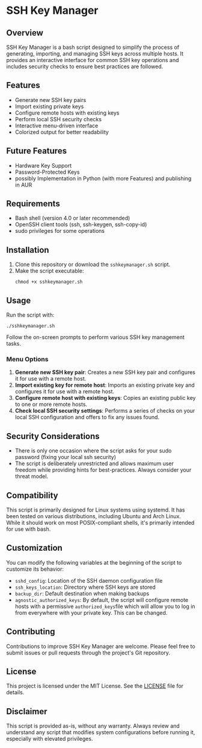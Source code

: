 # SSH Key Manager

## Overview

SSH Key Manager is a bash script designed to simplify the process of generating, importing, and managing SSH keys across multiple hosts. It provides an interactive interface for common SSH key operations and includes security checks to ensure best practices are followed.

## Features

- Generate new SSH key pairs
- Import existing private keys
- Configure remote hosts with existing keys
- Perform local SSH security checks
- Interactive menu-driven interface
- Colorized output for better readability

## Future Features

- Hardware Key Support
- Password-Protected Keys
- possibly Implementation in Python (with more Features) and publishing in AUR

## Requirements

- Bash shell (version 4.0 or later recommended)
- OpenSSH client tools (ssh, ssh-keygen, ssh-copy-id)
- sudo privileges for some operations

## Installation

1. Clone this repository or download the `sshkeymanager.sh` script.
2. Make the script executable:
   ```
   chmod +x sshkeymanager.sh
   ```

## Usage

Run the script with:

```
./sshkeymanager.sh
```

Follow the on-screen prompts to perform various SSH key management tasks.

### Menu Options

1. **Generate new SSH key pair**: Creates a new SSH key pair and configures it for use with a remote host.
2. **Import existing key for remote host**: Imports an existing private key and configures it for use with a remote host.
3. **Configure remote host with existing keys**: Copies an existing public key to one or more remote hosts.
4. **Check local SSH security settings**: Performs a series of checks on your local SSH configuration and offers to fix any issues found.

## Security Considerations

- There is only one occasion where the script asks for your sudo password (fixing your local ssh security)
- The script is deliberately unrestricted and allows maximum user freedom while providing hints for best-practices. Always consider your threat model.

## Compatibility

This script is primarily designed for Linux systems using systemd. It has been tested on various distributions, including Ubuntu and Arch Linux. While it should work on most POSIX-compliant shells, it's primarily intended for use with bash.

## Customization

You can modify the following variables at the beginning of the script to customize its behavior:

- `sshd_config`: Location of the SSH daemon configuration file
- `ssh_keys_location`: Directory where SSH keys are stored
- `backup_dir`: Default destination  when making backups
- `agnostic_authorized_keys`: By default, the script will configure remote hosts with a permissive `authorized_keys`file which will allow you to log in from everywhere with your private key. This can be changed.

## Contributing

Contributions to improve SSH Key Manager are welcome. Please feel free to submit issues or pull requests through the project's Git repository.

## License

This project is licensed under the MIT License. See the [LICENSE](LICENSE) file for details.

## Disclaimer

This script is provided as-is, without any warranty. Always review and understand any script that modifies system configurations before running it, especially with elevated privileges.
